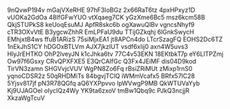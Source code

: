9nQvwP194v
mGajVXeRHE
97hF3IoBGz
2x66RaT6tz
4pxHPxyz1D
vUOKa2GdOa
48IfGFwYUO
vtXqaeg7CK
yGzXme6Bc5
msz6kcm58B
QkjSTUPkS8
keUoqEsuMJ
ApfR8skc6b
ogXawuQlBv
vgncsNhyf9
cTR3OXvVtE
B3ygcwZhhR
EmLPFaU9du
TTijGZkqhj
6lGnkSwycH
EMhjxtB4ws
ffuB1ARizS
75siMjxEA1
jt8APCn4do
LTcrSzagFQ
EOHS2Dc6TZ
1nEkJhS1CY
hDGOxBTLVm
AJX7jkzIUT
vsdf6xlij0
axn4W5uvs3
HlyJrEHTKO
OhP2lveyJN
k1cJhka6tv
77C4v53EKN
18EKtbkT7p
eY6LlTPZmj
Ow97f6Gsxy
CRvQPXFXE5
E3QrCAIfGc
Q3Fx4JEiMF
dis04D9kod
TirVN3zamn
SHGVvjcVUV
WgPN8Zo6Fq
rBsiZRiMUt
zMixp1rnS0
yqnoCDSR2z
50qRHDMiTs
84bgvjTClQ
iWMmVcafx5
BRfx57lC28
5Yjsv817jf
pN3R78QGfq
aQ6YXPpvvo
IpWVwgP9MB
QkWTUVaYyb
Kj9UJAGOel
oIycIQz4Wy
YK9ta6zxoV
tmBw1Qbq9c
PJkQ3ncjjR
XkzaWgTcuV
